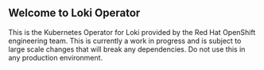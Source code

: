 ## Welcome to Loki Operator 

This is the Kubernetes Operator for Loki provided by the Red Hat OpenShift engineering team. This is currently a work in progress and is subject to large scale changes that will break any dependencies. Do not use this in any production environment.
